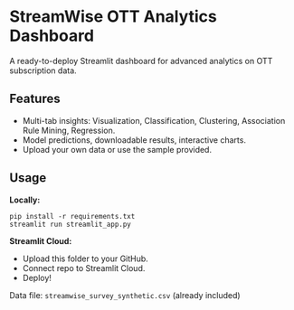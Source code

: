 
# StreamWise OTT Analytics Dashboard

A ready-to-deploy Streamlit dashboard for advanced analytics on OTT subscription data.

## Features
- Multi-tab insights: Visualization, Classification, Clustering, Association Rule Mining, Regression.
- Model predictions, downloadable results, interactive charts.
- Upload your own data or use the sample provided.

## Usage

**Locally:**
```
pip install -r requirements.txt
streamlit run streamlit_app.py
```

**Streamlit Cloud:**
- Upload this folder to your GitHub.
- Connect repo to Streamlit Cloud.
- Deploy!

Data file: `streamwise_survey_synthetic.csv` (already included)
